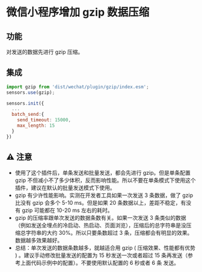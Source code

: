# 微信小程序增加 gzip 数据压缩

## 功能
对发送的数据先进行 gzip 压缩。

## 集成
```javascript
import gzip from 'dist/wechat/plugin/gzip/index.esm';
sensors.use(gzip);

sensors.init({
  ...
  batch_send:{
    send_timeout: 15000,
    max_length: 15
  }
})

```

## ⚠ 注意
* 使用了这个插件后，单条发送和批量发送，都会先进行 gzip。但是单条配置 gzip 不但减小不了多少体积，反而影响性能。所以不要在单条模式下使用这个插件，建议在默认的批量发送模式下使用。
* gzip 有少许性能影响。实测在开发者工具如果一次发送 3 条数据，做了 gzip 比没有 gzip 会多个 5-10 ms。但是如果 20 条数据以上，差距不稳定，有没有 gzip 可能都在 10-20 ms 左右的耗时。
* gzip 的压缩率跟单次发送的数据条数有关。如果一次发送 3 条类似的数据（例如发送全埋点的冷启动、热启动、页面浏览），压缩后的总字符串是没压缩总字符串的大约 30%。所以只要条数超过  3 条，压缩都会有明显的效果。数据越多效果越好。
* 总结：单次发送的数据条数越多，就越适合用 gzip ( 压缩效果、性能都有优势 ) 。建议手动修改批量发送的配置为 15 秒发送一次或者超过 15 条再发送（参考上面代码示例中的配置）。不要使用默认配置的 6 秒或者 6 条 发送。